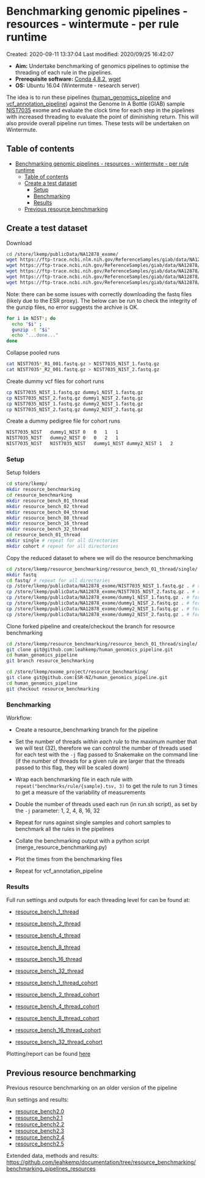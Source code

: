 # Benchmarking genomic pipelines - resources - wintermute - per rule runtime

Created: 2020-09-11 13:37:04
Last modified: 2020/09/25 16:42:07

- **Aim:** Undertake benchmarking of genomics pipelines to optimise the threading of each rule in the pipelines.
- **Prerequisite software:** [Conda 4.8.2](https://docs.conda.io/projects/conda/en/latest/index.html), [wget](https://www.gnu.org/software/wget/)
- **OS:** Ubuntu 16.04 (Wintermute - research server)

The idea is to run these pipelines ([human_genomics_pipeline](https://github.com/ESR-NZ/human_genomics_pipeline) and [vcf_annotation_pipeline](https://github.com/ESR-NZ/vcf_annotation_pipeline)) against the Genome In A Bottle (GIAB) sample [NIST7035](https://ftp-trace.ncbi.nlm.nih.gov/ReferenceSamples/giab/data/NA12878/Garvan_NA12878_HG001_HiSeq_Exome/) exome and evaluate the clock time for each step in the pipelines with increased threading to evaluate the point of diminishing return. This will also provide overall pipeline run times. These tests will be undertaken on Wintermute.

## Table of contents

- [Benchmarking genomic pipelines - resources - wintermute - per rule runtime](#benchmarking-genomic-pipelines---resources---wintermute---per-rule-runtime)
  - [Table of contents](#table-of-contents)
  - [Create a test dataset](#create-a-test-dataset)
    - [Setup](#setup)
    - [Benchmarking](#benchmarking)
    - [Results](#results)
  - [Previous resource benchmarking](#previous-resource-benchmarking)

## Create a test dataset

Download

```bash
cd /store/lkemp/publicData/NA12878_exome/
wget https://ftp-trace.ncbi.nlm.nih.gov/ReferenceSamples/giab/data/NA12878/Garvan_NA12878_HG001_HiSeq_Exome/Garvan_NA12878_HG001_HiSeq_Exome.README
wget https://ftp-trace.ncbi.nih.gov/ReferenceSamples/giab/data/NA12878/Garvan_NA12878_HG001_HiSeq_Exome/NIST7035_TAAGGCGA_L001_R1_001.fastq.gz
wget https://ftp-trace.ncbi.nih.gov/ReferenceSamples/giab/data/NA12878/Garvan_NA12878_HG001_HiSeq_Exome/NIST7035_TAAGGCGA_L001_R2_001.fastq.gz
wget https://ftp-trace.ncbi.nih.gov/ReferenceSamples/giab/data/NA12878/Garvan_NA12878_HG001_HiSeq_Exome/NIST7035_TAAGGCGA_L002_R1_001.fastq.gz
wget https://ftp-trace.ncbi.nih.gov/ReferenceSamples/giab/data/NA12878/Garvan_NA12878_HG001_HiSeq_Exome/NIST7035_TAAGGCGA_L002_R2_001.fastq.gz
```

Note: there can be some issues with correctly downloading the fastq files (likely due to the ESR proxy). The below can be run to check the integrity of the gunzip files, no error suggests the archive is OK.

```bash
for i in NIST*; do
  echo "$i" ;
  gunzip -t "$i"
  echo "...done..."
done
```

Collapse pooled runs

```bash
cat NIST7035*_R1_001.fastq.gz > NIST7035_NIST_1.fastq.gz
cat NIST7035*_R2_001.fastq.gz > NIST7035_NIST_2.fastq.gz
```

Create dummy vcf files for cohort runs

```bash
cp NIST7035_NIST_1.fastq.gz dummy1_NIST_1.fastq.gz
cp NIST7035_NIST_2.fastq.gz dummy1_NIST_2.fastq.gz
cp NIST7035_NIST_1.fastq.gz dummy2_NIST_1.fastq.gz
cp NIST7035_NIST_2.fastq.gz dummy2_NIST_2.fastq.gz
```
Create a dummy pedigree file for cohort runs

```txt
NIST7035_NIST	dummy1_NIST	0	0	1	1
NIST7035_NIST	dummy2_NIST	0	0	2	1
NIST7035_NIST	NIST7035_NIST	dummy1_NIST	dummy2_NIST	1	2

```

### Setup

Setup folders

```bash
cd store/lkemp/
mkdir resource_benchmarking
cd resource_benchmarking
mkdir resource_bench_01_thread
mkdir resource_bench_02_thread
mkdir resource_bench_04_thread
mkdir resource_bench_08_thread
mkdir resource_bench_16_thread
mkdir resource_bench_32_thread
cd resource_bench_01_thread
mkdir single # repeat for all directories
mkdir cohort # repeat for all directories
```

Copy the reduced dataset to where we will do the resource benchmarking

```bash
cd /store/lkemp/resource_benchmarking/resource_bench_01_thread/single/
mkdir fastq
cd fastq/ # repeat for all directories
cp /store/lkemp/publicData/NA12878_exome/NIST7035_NIST_1.fastq.gz . # repeat for all directories
cp /store/lkemp/publicData/NA12878_exome/NIST7035_NIST_2.fastq.gz . # repeat for all directories
cp /store/lkemp/publicData/NA12878_exome/dummy1_NIST_1.fastq.gz . # for cohort runs, repeat for all directories
cp /store/lkemp/publicData/NA12878_exome/dummy1_NIST_2.fastq.gz . # for cohort runs, repeat for all directories
cp /store/lkemp/publicData/NA12878_exome/dummy2_NIST_1.fastq.gz . # for cohort runs, repeat for all directories
cp /store/lkemp/publicData/NA12878_exome/dummy2_NIST_2.fastq.gz . # for cohort runs, repeat for all directories
```

Clone forked pipeline and create/checkout the branch for resource benchmarking

```bash
cd /store/lkemp/resource_benchmarking/resource_bench_01_thread/single/
git clone git@github.com:leahkemp/human_genomics_pipeline.git
cd human_genomics_pipeline
git branch resource_benchmarking
```

```bash
cd /store/lkemp/exome_project/resource_benchmarking/
git clone git@github.com:ESR-NZ/human_genomics_pipeline.git
cd human_genomics_pipeline
git checkout resource_benchmarking
```

### Benchmarking

Workflow:

- Create a resource_benchmarking branch for the pipeline

- Set the number of threads *within each rule* to the maximum number that we will test (32), therefore we can control the number of threads used for each test with the `-j` flag passed to Snakemake on the command line (if the number of threads for a given rule are larger that the threads passed to this flag, they will be scaled down)

- Wrap each benchmarking file in each rule with `repeat("benchmarks/rule/{sample}.tsv, 3)` to get the rule to run 3 times to get a measure of the variability of measurements

- Double the number of threads used each run (in run.sh script), as set by the `-j` parameter: 1, 2, 4, 8, 16, 32

- Repeat for runs against single samples and cohort samples to benchmark all the rules in the pipelines

- Collate the benchmarking output with a python script (merge_resource_benchmarking.py)

- Plot the times from the benchmarking files

- Repeat for vcf_annotation_pipeline
  
### Results

Full run settings and outputs for each threading level for can be found at:

- [resource_bench_1_thread](https://github.com/leahkemp/human_genomics_pipeline/tree/resource_bench_1_thread)
- [resource_bench_2_thread](https://github.com/leahkemp/human_genomics_pipeline/tree/resource_bench_2_threads)
- [resource_bench_4_thread](https://github.com/leahkemp/human_genomics_pipeline/tree/resource_bench_4_threads)
- [resource_bench_8_thread](https://github.com/leahkemp/human_genomics_pipeline/tree/resource_bench_8_threads)
- [resource_bench_16_thread](https://github.com/leahkemp/human_genomics_pipeline/tree/resource_bench_16_threads)
- [resource_bench_32_thread](https://github.com/leahkemp/human_genomics_pipeline/tree/resource_bench_32_threads)

- [resource_bench_1_thread_cohort](https://github.com/leahkemp/human_genomics_pipeline/tree/resource_bench_1_thread_cohort)
- [resource_bench_2_thread_cohort](https://github.com/leahkemp/human_genomics_pipeline/tree/resource_bench_2_threads_cohort)
- [resource_bench_4_thread_cohort](https://github.com/leahkemp/human_genomics_pipeline/tree/resource_bench_4_threads_cohort)
- [resource_bench_8_thread_cohort](https://github.com/leahkemp/human_genomics_pipeline/tree/resource_bench_8_threads_cohort)
- [resource_bench_16_thread_cohort](https://github.com/leahkemp/human_genomics_pipeline/tree/resource_bench_16_threads_cohort)
- [resource_bench_32_thread_cohort](https://github.com/leahkemp/human_genomics_pipeline/tree/resource_bench_32_threads_cohort)
  
Plotting/report can be found [here](results/)

## Previous resource benchmarking

Previous resource benchmarking on an older version of the pipeline

Run settings and results: 

- [resource_bench2.0](https://github.com/ESR-NZ/human_genomics_pipeline/tree/resource_bench2.0)
- [resource_bench2.1](https://github.com/ESR-NZ/human_genomics_pipeline/tree/resource_bench2.1)
- [resource_bench2.2](https://github.com/ESR-NZ/human_genomics_pipeline/tree/resource_bench2.2)
- [resource_bench2.3](https://github.com/ESR-NZ/human_genomics_pipeline/tree/resource_bench2.3)
- [resource_bench2.4](https://github.com/ESR-NZ/human_genomics_pipeline/tree/resource_bench2.4)
- [resource_bench2.5](https://github.com/ESR-NZ/human_genomics_pipeline/tree/resource_bench2.5)

Extended data, methods and results: https://github.com/leahkemp/documentation/tree/resource_benchmarking/benchmarking_pipelines_resources
